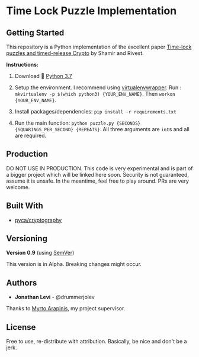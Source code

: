 # Time Lock Puzzle Implementation

## Getting Started

This repository is a Python implementation of the excellent paper [Time-lock puzzles and timed-release Crypto](https://people.csail.mit.edu/rivest/pubs/RSW96.pdf)
by Shamir and Rivest.

**Instructions:**

1. Download 🐍 [Python 3.7](https://www.python.org/downloads/)

2. Setup the environment. I recommend using [virtualenvwrapper](https://virtualenvwrapper.readthedocs.io/en/latest/).
Run : `mkvirtualenv -p $(which python3) {YOUR_ENV_NAME}`. Then `workon {YOUR_ENV_NAME}`.

3. Install packages/dependencies: `pip install -r requirements.txt`

4. Run the main function: `python puzzle.py {SECONDS} {SQUARINGS_PER_SECOND} {REPEATS}`.
All three arguments are `int`s and all are required.

## Production

DO NOT USE IN PRODUCTION. This code is very experimental and is part of a bigger project which will be linked here soon.
Security is not guaranteed, assume it is unsafe.
In the meantime, feel free to play around. PRs are very welcome. 

## Built With

* [pyca/cryptography](https://github.com/pyca/cryptography)

## Versioning

**Version 0.9** (using [SemVer](https://semver.org/))

This version is in Alpha. Breaking changes might occur.

## Authors

* **Jonathan Levi** - @drummerjolev

Thanks to [Myrto Arapinis](https://www.inf.ed.ac.uk/people/staff/Myrto_Arapinis.html), my project supervisor.

## License

Free to use, re-distribute with attribution. Basically, be nice and don't be a jerk.